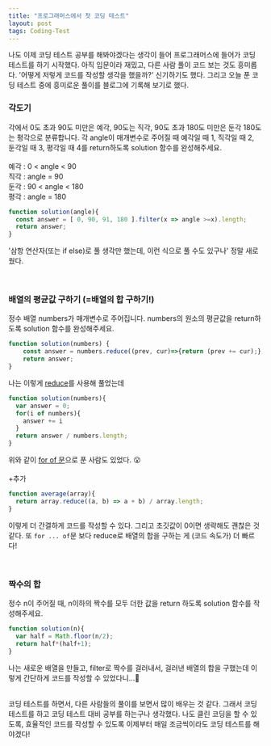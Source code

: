 ```yaml
---
title: "프로그래머스에서 첫 코딩 테스트"
layout: post
tags: Coding-Test
---
```


나도 이제 코딩 테스트 공부를 해봐야겠다는 생각이 들어 프로그래머스에 들어가 코딩 테스트를 하기 시작했다.
아직 입문이라 재밌고, 다른 사람 풀이 코드 보는 것도 흥미롭다. '어떻게 저렇게 코드를 작성할 생각을 했을까?' 신기하기도 했다.
그리고 오늘 푼 코딩 테스트 중에 흥미로운 풀이를 블로그에 기록해 보기로 했다.








### 각도기
각에서 0도 초과 90도 미만은 예각, 90도는 직각, 90도 초과 180도 미만은 둔각 180도는 평각으로 분류합니다.
각 angle이 매개변수로 주어질 때 예각일 때 1, 직각일 때 2, 둔각일 때 3, 평각일 때 4를 return하도록 solution 함수를 완성해주세요.
<br><br>
예각 : 0 < angle < 90 <br>
직각 : angle = 90 <br>
둔각 : 90 < angle < 180 <br>
평각 : angle = 180 <br>

```jsx
function solution(angle){
  const answer = [ 0, 90, 91, 180 ].filter(x => angle >=x).length;
  return answer;
}
```

'삼항 연산자(또는 if else)로 풀 생각만 했는데, 이런 식으로 풀 수도 있구나' 정말 새로웠다.

<br>

### 배열의 평균값 구하기 (=배열의 합 구하기!)
정수 배열 numbers가 매개변수로 주어집니다. numbers의 원소의 평균값을 return하도록 solution 함수를 완성해주세요.<br>
```jsx
function solution(numbers) {
    const answer = numbers.reduce((prev, cur)=>{return (prev += cur);},0) / numbers.length;
    return answer;
}
```
나는 이렇게 <a href="https://developer.mozilla.org/en-US/docs/Web/JavaScript/Reference/Global_Objects/Array/Reduce">reduce</a>를 사용해 풀었는데
```jsx
function solution(numbers){
  var answer = 0;
  for(i of numbers){
    answer += i
  }
  return answer / numbers.length;
}
```
위와 같이 <a href="https://developer.mozilla.org/en-US/docs/Web/JavaScript/Reference/Statements/for...of">for of 문</a>으로 푼 사람도 있었다. 😮
<br>
<br>
+추가<br>
```jsx
function average(array){
  return array.reduce((a, b) => a + b) / array.length;
}
```
이렇게 더 간결하게 코드를 작성할 수 있다. 그리고 초깃값이 0이면 생략해도 괜찮은 것 같다.
또 `for ... of`문 보다 reduce로 배열의 합을 구하는 게 (코드 속도가) 더 빠르다!

<br>

### 짝수의 합
정수 n이 주어질 때, n이하의 짝수를 모두 더한 값을 return 하도록 solution 함수를 작성해주세요.
```jsx
function solution(n){
  var half = Math.floor(n/2);
  return half*(half+1);
}
```
나는 새로운 배열을 만들고, filter로 짝수를 걸러내서, 걸러낸 배열의 합을 구했는데
이렇게 간단하게 코드를 작성할 수 있었다니...🤣 <br>
<br>

코딩 테스트를 하면서, 다른 사람들의 풀이를 보면서 많이 배우는 것 같다. 그래서 코딩 테스트를 하고 코딩 테스트 대비 공부를 하는구나 생각했다.
나도 클린 코딩을 할 수 있도록, 효율적인 코드를 작성할 수 있도록 이제부터 매일 조금씩이라도 코딩 테스트를 해야겠다!

<br>
<br>
